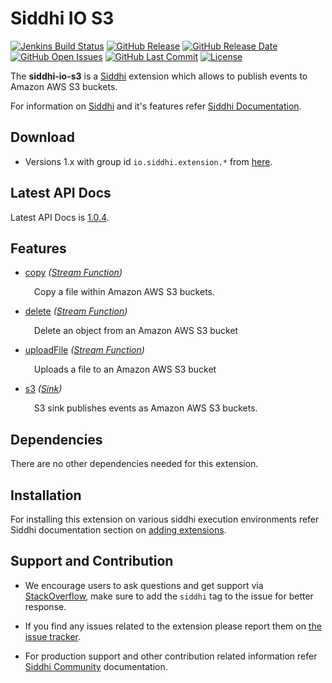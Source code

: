 ﻿Siddhi IO S3
======================================

  [![Jenkins Build Status](https://wso2.org/jenkins/job/siddhi/job/siddhi-io-s3/badge/icon)](https://wso2.org/jenkins/job/siddhi/job/siddhi-io-s3/)
  [![GitHub Release](https://img.shields.io/github/release/siddhi-io/siddhi-io-s3.svg)](https://github.com/siddhi-io/siddhi-io-s3/releases)
  [![GitHub Release Date](https://img.shields.io/github/release-date/siddhi-io/siddhi-io-s3.svg)](https://github.com/siddhi-io/siddhi-io-s3/releases)
  [![GitHub Open Issues](https://img.shields.io/github/issues-raw/siddhi-io/siddhi-io-s3.svg)](https://github.com/siddhi-io/siddhi-io-s3/issues)
  [![GitHub Last Commit](https://img.shields.io/github/last-commit/siddhi-io/siddhi-io-s3.svg)](https://github.com/siddhi-io/siddhi-io-s3/commits/master)
  [![License](https://img.shields.io/badge/License-Apache%202.0-blue.svg)](https://opensource.org/licenses/Apache-2.0)

The **siddhi-io-s3** is a <a target="_blank" href="https://siddhi.io/">Siddhi</a> extension which allows to publish events to Amazon AWS S3 buckets.


For information on <a target="_blank" href="https://siddhi.io/">Siddhi</a> and it's features refer <a target="_blank" href="https://siddhi.io/redirect/docs.html">Siddhi Documentation</a>. 

## Download

* Versions 1.x with group id `io.siddhi.extension.*` from <a target="_blank" href="https://mvnrepository.com/artifact/io.siddhi.extension.io.s3/siddhi-io-s3/">here</a>.

## Latest API Docs 

Latest API Docs is <a target="_blank" href="https://siddhi-io.github.io/siddhi-io-s3/api/1.0.4">1.0.4</a>.

## Features

* <a target="_blank" href="https://siddhi-io.github.io/siddhi-io-s3/api/1.0.4/#copy-stream-function">copy</a> *(<a target="_blank" href="http://siddhi.io/en/v5.1/docs/query-guide/#stream-function">Stream Function</a>)*<br> <div style="padding-left: 1em;"><p><p style="word-wrap: break-word;margin: 0;">Copy a file within Amazon AWS S3 buckets.</p></p></div>
* <a target="_blank" href="https://siddhi-io.github.io/siddhi-io-s3/api/1.0.4/#delete-stream-function">delete</a> *(<a target="_blank" href="http://siddhi.io/en/v5.1/docs/query-guide/#stream-function">Stream Function</a>)*<br> <div style="padding-left: 1em;"><p><p style="word-wrap: break-word;margin: 0;">Delete an object from an Amazon AWS S3 bucket</p></p></div>
* <a target="_blank" href="https://siddhi-io.github.io/siddhi-io-s3/api/1.0.4/#uploadfile-stream-function">uploadFile</a> *(<a target="_blank" href="http://siddhi.io/en/v5.1/docs/query-guide/#stream-function">Stream Function</a>)*<br> <div style="padding-left: 1em;"><p><p style="word-wrap: break-word;margin: 0;">Uploads a file to an Amazon AWS S3 bucket</p></p></div>
* <a target="_blank" href="https://siddhi-io.github.io/siddhi-io-s3/api/1.0.4/#s3-sink">s3</a> *(<a target="_blank" href="http://siddhi.io/en/v5.1/docs/query-guide/#sink">Sink</a>)*<br> <div style="padding-left: 1em;"><p><p style="word-wrap: break-word;margin: 0;">S3 sink publishes events as Amazon AWS S3 buckets.</p></p></div>

## Dependencies 

There are no other dependencies needed for this extension. 

## Installation

For installing this extension on various siddhi execution environments refer Siddhi documentation section on <a target="_blank" href="https://siddhi.io/redirect/add-extensions.html">adding extensions</a>.

## Support and Contribution

* We encourage users to ask questions and get support via <a target="_blank" href="https://stackoverflow.com/questions/tagged/siddhi">StackOverflow</a>, make sure to add the `siddhi` tag to the issue for better response.

* If you find any issues related to the extension please report them on <a target="_blank" href="https://github.com/siddhi-io/siddhi-execution-math/issues">the issue tracker</a>.

* For production support and other contribution related information refer <a target="_blank" href="https://siddhi.io/community/">Siddhi Community</a> documentation.
